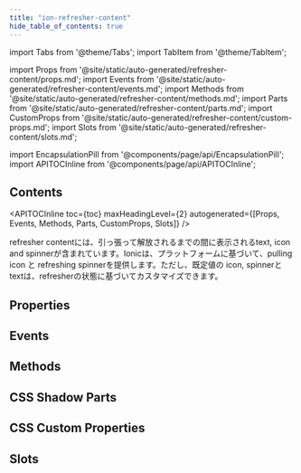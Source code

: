 ```yaml
---
title: "ion-refresher-content"
hide_table_of_contents: true
---
```

import Tabs from '@theme/Tabs';
import TabItem from '@theme/TabItem';

import Props from '@site/static/auto-generated/refresher-content/props.md';
import Events from '@site/static/auto-generated/refresher-content/events.md';
import Methods from '@site/static/auto-generated/refresher-content/methods.md';
import Parts from '@site/static/auto-generated/refresher-content/parts.md';
import CustomProps from '@site/static/auto-generated/refresher-content/custom-props.md';
import Slots from '@site/static/auto-generated/refresher-content/slots.md';



import EncapsulationPill from '@components/page/api/EncapsulationPill';
import APITOCInline from '@components/page/api/APITOCInline';



<h2 className="table-of-contents__title">Contents</h2>

<APITOCInline
  toc={toc}
  maxHeadingLevel={2}
  autogenerated={[Props, Events, Methods, Parts, CustomProps, Slots]}
/>



refresher contentには、引っ張って解放されるまでの間に表示されるtext, icon and spinnerが含まれています。Ionicは、プラットフォームに基づいて、pulling icon と refreshing spinnerを提供します。ただし、既定値の icon, spinnerとtextは、refresherの状態に基づいてカスタマイズできます。





## Properties
<Props />

## Events
<Events />

## Methods
<Methods />

## CSS Shadow Parts
<Parts />

## CSS Custom Properties
<CustomProps />

## Slots
<Slots />